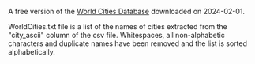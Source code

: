 A free version of the [World Cities Database](https://simplemaps.com/data/world-cities)
downloaded on 2024-02-01.

WorldCities.txt file is a list of the names of cities extracted from the "city_ascii" column of the csv file. Whitespaces, all non-alphabetic characters and duplicate names have been removed and the list is sorted alphabetically.

